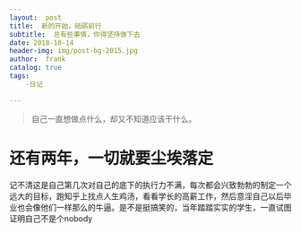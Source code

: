 ```yaml
---
layout:  post
title:  新的开始，砥砺前行
subtitle:  总有些事情，你得坚持做下去
date: 2018-10-14
header-img: img/post-bg-2015.jpg 
author:  frank
catalog: true
tags:
 	-日记

---
```




> 自己一直想做点什么，却又不知道应该干什么。

# 还有两年，一切就要尘埃落定

记不清这是自己第几次对自己的底下的执行力不满，每次都会兴致勃勃的制定一个远大的目标，跑知乎上找点人生鸡汤，看看学长的高薪工作，然后意淫自己以后毕业也会像他们一样那么的牛逼。是不是挺搞笑的，当年踏踏实实的学生，一直试图证明自己不是个nobody